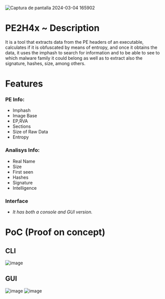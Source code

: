 ![Captura de pantalla 2024-03-04 165902](https://github.com/0x1v4n/PE2H4x/assets/131263019/61b2a81f-079a-445e-bf6d-dbfaefc90536)

                                               
# PE2H4x ~ Description
It is a tool that extracts data from the PE headers of an executable, calculates if it is obfuscated by means of entropy, and once it obtains the data, it uses the imphash to search for information and to be able to see to which malware family it could belong as well as to extract also the signature, hashes, size, among others.

# Features

### PE Info:
- Imphash
- Image Base
- EP,RVA
- Sections
- Size of Raw Data
- Entropy

### Analisys Info:
- Real Name
- Size
- First seen
- Hashes
- Signature
- Intelligence

### Interface
- *It has both a console and GUI version.*

# PoC (Proof on concept)

## CLI
![image](https://github.com/0x1v4n/PE2H4x/assets/131263019/c94b5a3b-f4b6-44c1-95c1-8d4233e8476d)

## GUI
![image](https://github.com/0x1v4n/PE2H4x/assets/131263019/87122c11-3679-48a1-b3cb-cdf7d73639f7)
![image](https://github.com/0x1v4n/PE2H4x/assets/131263019/e5f5eeff-bb72-4010-a24f-0de222cd88ff)

